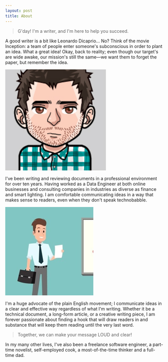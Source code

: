 ```yaml
---
layout: post
title: About
---
```


> G'day! I'm a writer, and I'm here to help you succeed.

A good writer is a bit like Leonardo Dicaprio... No? Think of the movie Inception: a team of people enter someone's subconscious in order to plant an idea. What a great idea! Okay, back to reality; even though our target's are wide awake, our mission's still the same—we want them to forget the paper, but remember the idea.

![me](/assets/img/avatar.jpg)

I've been writing and reviewing documents in a professional environment for over ten years. Having worked as a Data Engineer at both online businesses and consulting companies in industries as diverse as finance and smart lighting. I am comfortable communicating ideas in a way that makes sense to readers, even when they don't speak technobabble.

![metoo](/assets/img/avatar2.jpg)

I'm a huge advocate of the plain English movement; I communicate ideas in a clear and effective way regardless of what I'm writing. Whether it be a technical document, a long-form article, or a creative writing piece, I am forever passionate about finding a hook that will draw readers in and substance that will keep them reading until the very last word.

> Together, we can make your message LOUD and clear!

In my many other lives, I've also been a freelance software engineer, a part-time novelist, self-employed cook, a most-of-the-time thinker and a full-time dad.
